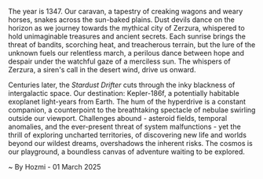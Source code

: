 
The year is 1347.  Our caravan, a tapestry of creaking wagons and weary horses, snakes across the sun-baked plains.  Dust devils dance on the horizon as we journey towards the mythical city of Zerzura, whispered to hold unimaginable treasures and ancient secrets.  Each sunrise brings the threat of bandits, scorching heat, and treacherous terrain, but the lure of the unknown fuels our relentless march, a perilous dance between hope and despair under the watchful gaze of a merciless sun.  The whispers of Zerzura, a siren's call in the desert wind, drive us onward.

Centuries later, the *Stardust Drifter* cuts through the inky blackness of intergalactic space.  Our destination: Kepler-186f, a potentially habitable exoplanet light-years from Earth.  The hum of the hyperdrive is a constant companion, a counterpoint to the breathtaking spectacle of nebulae swirling outside our viewport.  Challenges abound - asteroid fields, temporal anomalies, and the ever-present threat of system malfunctions - yet the thrill of exploring uncharted territories, of discovering new life and worlds beyond our wildest dreams, overshadows the inherent risks. The cosmos is our playground, a boundless canvas of adventure waiting to be explored.

~ By Hozmi - 01 March 2025
